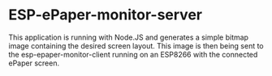 # ESP-ePaper-monitor-server

This application is running with Node.JS and generates a simple bitmap image containing the desired screen layout. This image is then being sent to the esp-epaper-monitor-client running on an ESP8266 with the connected ePaper screen.
